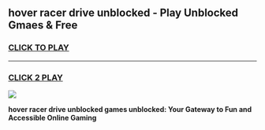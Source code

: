 
## hover racer drive unblocked - Play Unblocked Gmaes & Free
<h3>
<a href="https://news.freeplayer.one?title=hover_racer_drive_unblocked&ref=16F">CLICK TO PLAY</a></h3>
<hr>

<h3>
<a href="https://news.freeplayer.one?title=hover_racer_drive_unblocked&ref=16F">CLICK 2 PLAY</a>
  
</h3>

<a href="https://news.freeplayer.one?title=hover_racer_drive_unblocked&ref=16F/"><img src="https://clearcache.store/games.png"></a>


**hover racer drive unblocked games unblocked: Your Gateway to Fun and Accessible Online Gaming**

